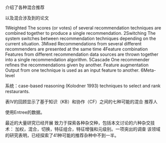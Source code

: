 介绍了各种混合推荐

以及混合涉及到的论文


1Weighted  The scores (or votes) of several recommendation techniques are
combined together to produce a single recommendation.
2Switching  The system switches between recommendation techniques
depending on the current situation.
3Mixed  Recommendations from several different recommenders are
presented at the same time
4Feature combination  Features from different recommendation data sources are thrown
together into a single recommendation algorithm.
5Cascade  One recommender refines the recommendations given by another.
Feature augmentation  Output from one technique is used as an input feature to another.
6Meta-level  

系统：case-based reasoning (Kolodner 1993) techniques to select
and rank restaurants.

表IV的回顾显示了基于知识（KB）和协作（CF）之间的七种可能的混合
推荐人

使用Entree的数据。


最近的大量研究已经开展
致力于探索各种杂交种，包括本文讨论的六种杂交技术：
加权，混合，切换，特征组合，特征增强和元级别。一项突出的调查
该领域的研究表明，已经探索了41种可能的推荐杂种中不到一半。